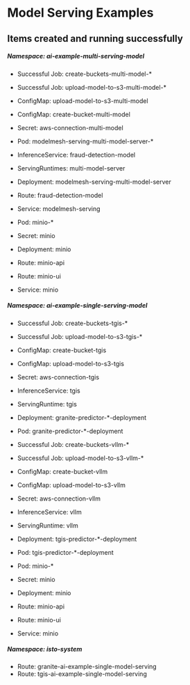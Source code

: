 # Model Serving Examples

## Items created and running successfully

##### Namespace: ai-example-multi-serving-model
* Successful Job: create-buckets-multi-model-*
* Successful Job: upload-model-to-s3-multi-model-*
* ConfigMap: upload-model-to-s3-multi-model
* ConfigMap: create-bucket-multi-model
* Secret: aws-connection-multi-model

* Pod: modelmesh-serving-multi-model-server-*
* InferenceService: fraud-detection-model
* ServingRuntimes: multi-model-server
* Deployment: modelmesh-serving-multi-model-server
* Route: fraud-detection-model
* Service: modelmesh-serving

* Pod: minio-*
* Secret: minio
* Deployment: minio
* Route: minio-api
* Route: minio-ui
* Service: minio

##### Namespace: ai-example-single-serving-model
* Successful Job: create-buckets-tgis-*
* Successful Job: upload-model-to-s3-tgis-*
* ConfigMap: create-bucket-tgis
* ConfigMap: upload-model-to-s3-tgis
* Secret: aws-connection-tgis
* InferenceService: tgis
* ServingRuntime: tgis
* Deployment: granite-predictor-*-deployment
* Pod: granite-predictor-*-deployment

* Successful Job: create-buckets-vllm-*
* Successful Job: upload-model-to-s3-vllm-*
* ConfigMap: create-bucket-vllm
* ConfigMap: upload-model-to-s3-vllm
* Secret: aws-connection-vllm
* InferenceService: vllm
* ServingRuntime: vllm
* Deployment: tgis-predictor-*-deployment
* Pod: tgis-predictor-*-deployment

* Pod: minio-*
* Secret: minio
* Deployment: minio
* Route: minio-api
* Route: minio-ui
* Service: minio

##### Namespace: isto-system
* Route: granite-ai-example-single-model-serving
* Route: tgis-ai-example-single-model-serving
